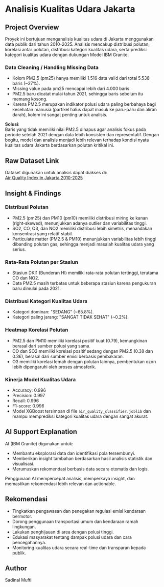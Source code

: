 # Analisis Kualitas Udara Jakarta

## Project Overview
Proyek ini bertujuan menganalisis kualitas udara di Jakarta menggunakan data publik dari tahun 2010-2025. Analisis mencakup distribusi polutan, korelasi antar polutan, distribusi kategori kualitas udara, serta prediksi kategori kualitas udara dengan dukungan Model IBM Granite.

### Data Cleaning / Handling Missing Data
- Kolom PM2.5 (pm25) hanya memiliki 1.516 data valid dari total 5.538 baris (~27%).  
- Missing value pada pm25 mencapai lebih dari 4.000 baris.  
- PM2.5 baru dicatat mulai tahun 2021, sehingga baris sebelum itu memang kosong.  
- Karena PM2.5 merupakan indikator polusi udara paling berbahaya bagi kesehatan manusia (partikel halus dapat masuk ke paru-paru dan aliran darah), kolom ini sangat penting untuk analisis.  

**Solusi:**  
Baris yang tidak memiliki nilai PM2.5 dihapus agar analisis fokus pada periode setelah 2021 dengan data lebih konsisten dan representatif. Dengan begitu, model dan analisis menjadi lebih relevan terhadap kondisi nyata kualitas udara Jakarta berdasarkan polutan kritikal ini.

## Raw Dataset Link
Dataset digunakan untuk analisis dapat diakses di:  
[Air Quality Index in Jakarta 2010-2025](https://www.kaggle.com/datasets/senadu34/air-quality-index-in-jakarta-2010-2021/data)

## Insight & Findings

### Distribusi Polutan
- PM2.5 (pm25) dan PM10 (pm10) memiliki distribusi miring ke kanan (right-skewed), menunjukkan adanya outlier dan variabilitas tinggi.
- SO2, CO, O3, dan NO2 memiliki distribusi lebih simetris, menandakan konsentrasi yang relatif stabil.
- Particulate matter (PM2.5 & PM10) menunjukkan variabilitas lebih tinggi dibanding polutan gas, sehingga menjadi masalah kualitas udara yang serius.

### Rata-Rata Polutan per Stasiun
- Stasiun DKI1 (Bunderan HI) memiliki rata-rata polutan tertinggi, terutama CO dan NO2.
- Data PM2.5 masih terbatas untuk beberapa stasiun karena pengukuran baru dimulai pada 2021.

### Distribusi Kategori Kualitas Udara
- Kategori dominan: "SEDANG" (~65.8%).
- Kategori paling jarang: "SANGAT TIDAK SEHAT" (~0.2%).

### Heatmap Korelasi Polutan
- PM2.5 dan PM10 memiliki korelasi positif kuat (0.79), kemungkinan berasal dari sumber polusi yang sama.
- CO dan SO2 memiliki korelasi positif sedang dengan PM2.5 (0.38 dan 0.36), berasal dari sumber emisi berbasis pembakaran.
- O3 memiliki korelasi lemah dengan polutan lainnya, pembentukan ozon lebih dipengaruhi oleh proses atmosferik.

### Kinerja Model Kualitas Udara
- Accuracy: 0.996  
- Precision: 0.997  
- Recall: 0.996  
- F1-score: 0.996  
- Model XGBoost tersimpan di file `air_quality_classifier.joblib` dan mampu memprediksi kategori kualitas udara dengan sangat akurat.

## AI Support Explanation
AI (IBM Granite) digunakan untuk:  
- Membantu eksplorasi data dan identifikasi pola tersembunyi.  
- Memberikan insight tambahan berdasarkan hasil analisis statistik dan visualisasi.  
- Merumuskan rekomendasi berbasis data secara otomatis dan logis.  

Penggunaan AI mempercepat analisis, memperkaya insight, dan memastikan rekomendasi lebih relevan dan actionable.

## Rekomendasi
- Tingkatkan pengawasan dan penegakan regulasi emisi kendaraan bermotor.  
- Dorong penggunaan transportasi umum dan kendaraan ramah lingkungan.  
- Lakukan penghijauan di area dengan polusi tinggi.  
- Edukasi masyarakat tentang dampak polusi udara dan cara pencegahannya.  
- Monitoring kualitas udara secara real-time dan transparan kepada publik.

## Author
Sadinal Mufti
